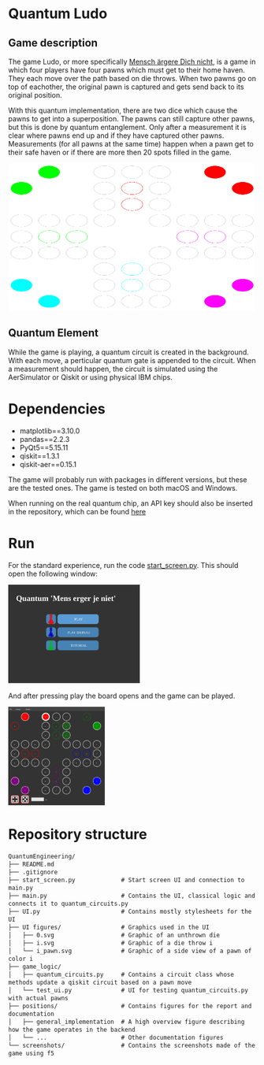 # Quantum Ludo
## Game description
The game Ludo, or more specifically [Mensch ärgere Dich nicht](https://en.wikipedia.org/wiki/Mensch_%C3%A4rgere_Dich_nicht), is a game in which four players have four pawns which must get to their home haven. They each move over the path based on die throws. When two pawns go on top of eachother, the original pawn is captured and gets send back to its original position.

With this quantum implementation, there are two dice which cause the pawns to get into a superposition. The pawns can still capture other pawns, but this is done by quantum entanglement. Only after a measurement it is clear where pawns end up and if they have captured other pawns. Measurements (for all pawns at the same time) happen when a pawn get to their safe haven or if there are more then 20 spots filled in the game.

<img src="https://github.com/SjdTl/QuantumEngineering/blob/main/positions/board.svg" width="500" height="300" />

## Quantum Element
While the game is playing, a quantum circuit is created in the background. With each move, a perticular quantum gate is appended to the circuit. When a measurement should happen, the circuit is simulated using the AerSimulator or Qiskit or using physical IBM chips.

# Dependencies
- matplotlib==3.10.0
- pandas==2.2.3
- PyQt5==5.15.11
- qiskit==1.3.1
- qiskit-aer==0.15.1

The game will probably run with packages in different versions, but these are the tested ones. The game is tested on both macOS and Windows.

When running on the real quantum chip, an API key should also be inserted in the repository, which can be found [here](https://quantum.ibm.com/)

# Run
For the standard experience, run the code [start_screen.py](https://github.com/SjdTl/QuantumEngineering/blob/main/start_screen.py). 
This should open the following window:

<img src="https://github.com/SjdTl/QuantumEngineering/blob/main/screenshots/start_screen.svg" height="200" />

And after pressing play the board opens and the game can be played.

<img src="https://github.com/SjdTl/QuantumEngineering/blob/main/screenshots/capturing.svg" height = "200" />

# Repository structure
```
QuantumEngineering/
├── README.md         
├── .gitignore         
├── start_screen.py             # Start screen UI and connection to main.py
├── main.py                     # Contains the UI, classical logic and connects it to quantum_circuits.py
├── UI.py                       # Contains mostly stylesheets for the UI 
├── UI figures/                 # Graphics used in the UI
│   ├── 0.svg                   # Graphic of an unthrown die
│   ├── i.svg                   # Graphic of a die throw i
│   └── i_pawn.svg              # Graphic of a side view of a pawn of color i 
├── game_logic/
│   ├── quantum_circuits.py     # Contains a circuit class whose methods update a qiskit circuit based on a pawn move
│   └── test_ui.py              # UI for testing quantum_circuits.py with actual pawns  
├── positions/                  # Contains figures for the report and documentation
│   ├── general_implementation  # A high overview figure describing how the game operates in the backend
│   └── ...                     # Other documentation figures
└── screenshots/                # Contains the screenshots made of the game using f5
```
